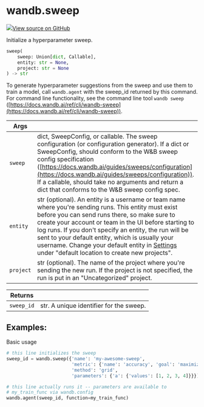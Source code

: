 # wandb.sweep

[![](https://www.tensorflow.org/images/GitHub-Mark-32px.png)View source on GitHub](https://www.github.com/wandb/client/tree/v0.12.2/wandb/sdk/wandb_sweep.py#L30-L94)

Initialize a hyperparameter sweep.

```python
sweep(
    sweep: Union[dict, Callable],
    entity: str = None,
    project: str = None
) -> str
```

To generate hyperparameter suggestions from the sweep and use them to train a model, call `wandb.agent` with the sweep_id returned by this command. For command line functionality, see the command line tool `wandb sweep` ([https://docs.wandb.ai/ref/cli/wandb-sweep](https://docs.wandb.ai/ref/cli/wandb-sweep)).

| Args      |                                                                                                                                                                                                                                                                                                                                                                                                                                                                                                                                                         |
| --------- | ------------------------------------------------------------------------------------------------------------------------------------------------------------------------------------------------------------------------------------------------------------------------------------------------------------------------------------------------------------------------------------------------------------------------------------------------------------------------------------------------------------------------------------------------------- |
| `sweep`   | dict, SweepConfig, or callable. The sweep configuration (or configuration generator). If a dict or SweepConfig, should conform to the W\&B sweep config specification ([https://docs.wandb.ai/guides/sweeps/configuration](https://docs.wandb.ai/guides/sweeps/configuration)). If a callable, should take no arguments and return a dict that conforms to the W\&B sweep config spec.                                                                                                                                                                  |
| `entity`  | str (optional). An entity is a username or team name where you're sending runs. This entity must exist before you can send runs there, so make sure to create your account or team in the UI before starting to log runs. If you don't specify an entity, the run will be sent to your default entity, which is usually your username. Change your default entity in [Settings](https://github.com/wandb/gitbook/tree/c9757dcc36f8e504b0039fe548dd624b01eac6fa/ref/python/wandb.ai/settings/README.md) under "default location to create new projects". |
| `project` | str (optional). The name of the project where you're sending the new run. If the project is not specified, the run is put in an "Uncategorized" project.                                                                                                                                                                                                                                                                                                                                                                                                |

| Returns    |                                         |
| ---------- | --------------------------------------- |
| `sweep_id` | str. A unique identifier for the sweep. |

## Examples:

Basic usage

```python
# this line initializes the sweep
sweep_id = wandb.sweep({'name': 'my-awesome-sweep',
                        'metric': {'name': 'accuracy', 'goal': 'maximize'},
                        'method': 'grid',
                        'parameters': {'a': {'values': [1, 2, 3, 4]}}})

# this line actually runs it -- parameters are available to
# my_train_func via wandb.config
wandb.agent(sweep_id, function=my_train_func)
```
